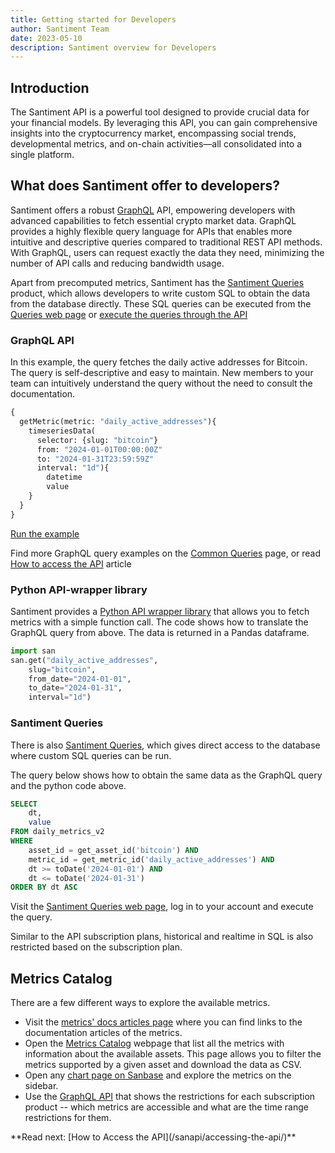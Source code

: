 ```yaml
---
title: Getting started for Developers
author: Santiment Team
date: 2023-05-10
description: Santiment overview for Developers
---
```



## Introduction

The Santiment API is a powerful tool designed to provide crucial data for your
financial models. By leveraging this API, you can gain comprehensive insights
into the cryptocurrency market, encompassing social trends, developmental
metrics, and on-chain activities—all consolidated into a single platform.

## What does Santiment offer to developers?

Santiment offers a robust [GraphQL](https://graphql.org/) API, empowering
developers with advanced capabilities to fetch essential crypto market data.
GraphQL provides a highly flexible query language for APIs
that enables more intuitive and descriptive queries compared to traditional
REST API methods. With GraphQL, users can request exactly the data they need,
minimizing the number of API calls and reducing bandwidth usage.

Apart from precomputed metrics, Santiment has the [Santiment Queries](/santiment-queries)
product, which allows developers to write custom SQL to obtain the data from the
database directly. These SQL queries can be executed from the [Queries web page](https://queries.santiment.net/)
or [execute the queries through the API](/santiment-queries/api-access)

### GraphQL API 

In this example, the query fetches the daily active addresses for Bitcoin. The
query is self-descriptive and easy to maintain. New members to your team can
intuitively understand the query without the need to consult the documentation.

```graphql
{
  getMetric(metric: "daily_active_addresses"){
    timeseriesData(
      selector: {slug: "bitcoin"}
      from: "2024-01-01T00:00:00Z"
      to: "2024-01-31T23:59:59Z"
      interval: "1d"){
        datetime
        value
    }
  }
}
```
[Run the example](https://api.santiment.net/graphiql?query=%7B%0A%20%20getMetric(metric%3A%20%22daily_active_addresses%22)%7B%0A%20%20%20%20timeseriesData(%0A%20%20%20%20%20%20selector%3A%20%7Bslug%3A%20%22bitcoin%22%7D%0A%20%20%20%20%20%20from%3A%20%222024-01-01T00%3A00%3A00Z%22%0A%20%20%20%20%20%20to%3A%20%222024-01-31T23%3A59%3A59Z%22%0A%20%20%20%20%20%20interval%3A%20%221d%22)%7B%0A%20%20%20%20%20%20%20%20datetime%0A%20%20%20%20%20%20%20%20value%0A%20%20%20%20%7D%0A%20%20%7D%0A%7D%0A)

Find more GraphQL query examples on the [Common
Queries](/sanapi/common-queries) page, or read [How to access the
API](sanapi/accessing-the-api) article

### Python API-wrapper library

Santiment provides a [Python API wrapper library](https://github.com/santiment/sanpy)
that allows you to fetch metrics with a simple function call. The code shows
how to translate the GraphQL query from above. The data is returned in a Pandas
dataframe.

```python
import san
san.get("daily_active_addresses",
    slug="bitcoin",
    from_date="2024-01-01",
    to_date="2024-01-31",
    interval="1d")
```

### Santiment Queries

There is also [Santiment Queries](/santiment-queries), which gives direct access to the
database where custom SQL queries can be run.

The query below shows how to obtain the same data as the GraphQL query and the python code above.
```sql
SELECT
    dt,
    value
FROM daily_metrics_v2
WHERE 
    asset_id = get_asset_id('bitcoin') AND
    metric_id = get_metric_id('daily_active_addresses') AND 
    dt >= toDate('2024-01-01') AND 
    dt <= toDate('2024-01-31')
ORDER BY dt ASC
```

Visit the [Santiment Queries web page](https://queries.santiment.net), log in
to your account and execute the query.

<Notebox type="note">
Similar to the API subscription plans, historical and realtime in SQL is also
restricted based on the subscription plan.
</Notebox>


## Metrics Catalog

There are a few different ways to explore the available metrics.
- Visit the [metrics' docs articles page](/metrics) where you can find links to
  the documentation articles of the metrics.
- Open the [Metrics Catalog](https://api.santiment.net/available_metrics)
  webpage that list all the metrics with information about the available
  assets. This page allows you to filter the metrics supported by a given asset
  and download the data as CSV.
- Open any [chart page on Sanbase](https://app.santiment.net/charts?slug=ethereum) and explore the metrics on the sidebar.
- Use the [GraphQL API](https://api.santiment.net/graphiql?query=%7B%0A%20%20getAccessRestrictions(filter%3A%20METRIC%2C%20product%3A%20SANAPI%2C%20plan%3A%20BUSINESS_PRO)%20%7B%0A%20%20%20%20name%0A%20%20%20%20isAccessible%0A%20%20%20%20isRestricted%0A%20%20%20%20isDeprecated%0A%20%20%20%20restrictedFrom%0A%20%20%20%20restrictedTo%0A%20%20%20%20docs%20%7B%0A%20%20%20%20%20%20link%0A%20%20%20%20%7D%0A%20%20%7D%0A%7D%0A) 
that shows the restrictions for each subscription product -- which metrics are accessible and what are the time range restrictions for them.

<Notebox type="none">
**Read next: [How to Access the API](/sanapi/accessing-the-api/)**
</Notebox>
